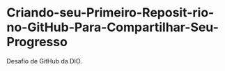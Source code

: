 # Criando-seu-Primeiro-Reposit-rio-no-GitHub-Para-Compartilhar-Seu-Progresso
Desafio de GitHub da DIO.
